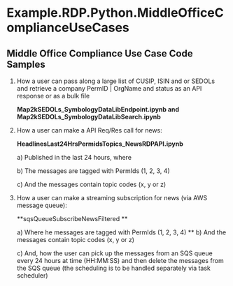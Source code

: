 # Example.RDP.Python.MiddleOfficeComplianceUseCases

## Middle Office Compliance Use Case Code Samples

1. 	How a user can pass along a large list of CUSIP, ISIN and or SEDOLs and retrieve a company PermID | OrgName and status as an API response or as a bulk file

    **Map2kSEDOLs_SymbologyDataLibEndpoint.ipynb and Map2kSEDOLs_SymbologyDataLibSearch.ipynb**
    
2. 	How a user can make a API Req/Res call for news:                                    

    **HeadlinesLast24HrsPermidsTopics_NewsRDPAPI.ipynb**

    a) Published in the last 24 hours, where
    
    b) The messages are tagged with PermIds (1, 2, 3, 4)
    
    c) And the messages contain topic codes (x, y or z) 
3.	How a user can make a streaming subscription for news (via AWS message queue):
      
    **sqsQueueSubscribeNewsFiltered ** 

    a) Where he messages are tagged with PermIds (1, 2, 3, 4)
     **
    b) And the messages contain topic codes (x, y or z)        
    
    c) And, how the user can pick up the messages from an SQS queue every 24 hours at time (HH:MM:SS) and then delete the messages from the SQS queue (the scheduling is to be handled separately via task scheduler)

